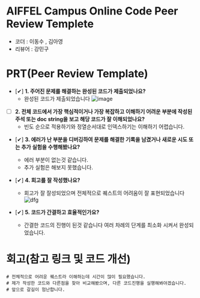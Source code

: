 # AIFFEL Campus Online Code Peer Review Templete
- 코더 : 이동수 , 김아영
- 리뷰어 : 강민구

# PRT(Peer Review Template)
- [✔]  **1. 주어진 문제를 해결하는 완성된 코드가 제출되었나요?**
    - 완성된 코드가 제출되었습니다
        ![image](https://github.com/user-attachments/assets/cd8342b1-abd1-44a8-bdda-0b6beeddae43)

    
- [ ]  **2. 전체 코드에서 가장 핵심적이거나 가장 복잡하고 이해하기 어려운 부분에 작성된 
주석 또는 doc string을 보고 해당 코드가 잘 이해되었나요?**
    - 빈도 순으로 적용하기와 정열순서대로 인덱스하기는 이해하기 어렵습니다.

        
- [✔]  **3. 에러가 난 부분을 디버깅하여 문제를 해결한 기록을 남겼거나
새로운 시도 또는 추가 실험을 수행해봤나요?**
    - 에러 부분이 없는것 같습니다.
    - 추가 실험은 해보지 못했습니다.
        
        
- [✔]  **4. 회고를 잘 작성했나요?**
    - 회고가 잘 잘성되었으며 전체적으로 퀘스트의 어려움이 잘 표현되었습니다
 ![dfg](https://github.com/user-attachments/assets/05acb902-9042-4d8a-aee4-795c5cfdb2d3)
        
- [✔]  **5. 코드가 간결하고 효율적인가요?**
    - 간결한 코드의 진행이 된것 같습니다 여러 차례의 단계를 최소화 시켜서 완성되었습니다.
   




# 회고(참고 링크 및 코드 개선)
```
# 전체적으로 어려운 퀘스트라 이해하는데 시간이 많이 필요했습니다.
# 제가 작성한 코드와 다른점을 찾아 비교해봤으며, 다른 코드진행을 실행해봐야겠습니다.
# 앞으로 갈길이 험난합니다.
